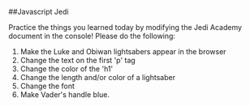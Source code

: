 ##Javascript Jedi

Practice the things you learned today by modifying the Jedi Academy document in the console! Please do the following:

1. Make the Luke and Obiwan lightsabers appear in the browser
2. Change the text on the first 'p' tag
3. Change the color of the 'h1'
4. Change the length and/or color of a lightsaber
5. Change the font
6. Make Vader's handle blue.